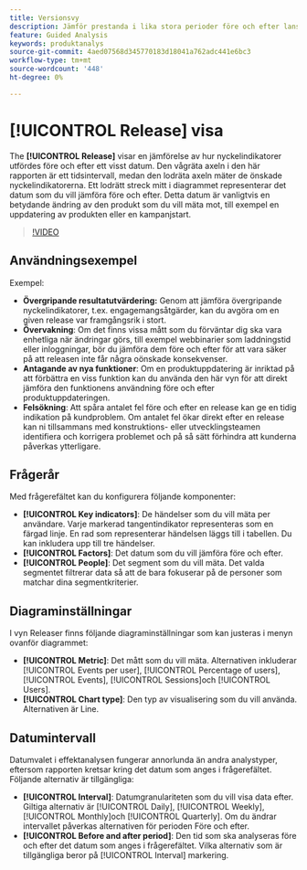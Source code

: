 ```yaml
---
title: Versionsvy
description: Jämför prestanda i lika stora perioder före och efter lanseringen.
feature: Guided Analysis
keywords: produktanalys
source-git-commit: 4aed07568d345770183d18041a762adc441e6bc3
workflow-type: tm+mt
source-wordcount: '448'
ht-degree: 0%

---
```


# [!UICONTROL Release] visa

The **[!UICONTROL Release]** visar en jämförelse av hur nyckelindikatorer utfördes före och efter ett visst datum. Den vågräta axeln i den här rapporten är ett tidsintervall, medan den lodräta axeln mäter de önskade nyckelindikatorerna. Ett lodrätt streck mitt i diagrammet representerar det datum som du vill jämföra före och efter. Detta datum är vanligtvis en betydande ändring av den produkt som du vill mäta mot, till exempel en uppdatering av produkten eller en kampanjstart.

>[!VIDEO](https://video.tv.adobe.com/v/3421665/?learn=on)

## Användningsexempel

Exempel:

* **Övergripande resultatutvärdering:** Genom att jämföra övergripande nyckelindikatorer, t.ex. engagemangsåtgärder, kan du avgöra om en given release var framgångsrik i stort.
* **Övervakning**: Om det finns vissa mått som du förväntar dig ska vara enhetliga när ändringar görs, till exempel webbinarier som laddningstid eller inloggningar, bör du jämföra dem före och efter för att vara säker på att releasen inte får några oönskade konsekvenser.
* **Antagande av nya funktioner**: Om en produktuppdatering är inriktad på att förbättra en viss funktion kan du använda den här vyn för att direkt jämföra den funktionens användning före och efter produktuppdateringen.
* **Felsökning**: Att spåra antalet fel före och efter en release kan ge en tidig indikation på kundproblem. Om antalet fel ökar direkt efter en release kan ni tillsammans med konstruktions- eller utvecklingsteamen identifiera och korrigera problemet och på så sätt förhindra att kunderna påverkas ytterligare.

## Frågerår

Med frågerefältet kan du konfigurera följande komponenter:

* **[!UICONTROL Key indicators]**: De händelser som du vill mäta per användare. Varje markerad tangentindikator representeras som en färgad linje. En rad som representerar händelsen läggs till i tabellen. Du kan inkludera upp till tre händelser.
* **[!UICONTROL Factors]**: Det datum som du vill jämföra före och efter.
* **[!UICONTROL People]**: Det segment som du vill mäta. Det valda segmentet filtrerar data så att de bara fokuserar på de personer som matchar dina segmentkriterier.

## Diagraminställningar

I vyn Releaser finns följande diagraminställningar som kan justeras i menyn ovanför diagrammet:

* **[!UICONTROL Metric]**: Det mått som du vill mäta. Alternativen inkluderar [!UICONTROL Events per user], [!UICONTROL Percentage of users], [!UICONTROL Events], [!UICONTROL Sessions]och [!UICONTROL Users].
* **[!UICONTROL Chart type]**: Den typ av visualisering som du vill använda. Alternativen är Line.

## Datumintervall

Datumvalet i effektanalysen fungerar annorlunda än andra analystyper, eftersom rapporten kretsar kring det datum som anges i frågerefältet. Följande alternativ är tillgängliga:

* **[!UICONTROL Interval]**: Datumgranulariteten som du vill visa data efter. Giltiga alternativ är [!UICONTROL Daily], [!UICONTROL Weekly], [!UICONTROL Monthly]och [!UICONTROL Quarterly]. Om du ändrar intervallet påverkas alternativen för perioden Före och efter.
* **[!UICONTROL Before and after period]**: Den tid som ska analyseras före och efter det datum som anges i frågerefältet. Vilka alternativ som är tillgängliga beror på [!UICONTROL Interval] markering.
